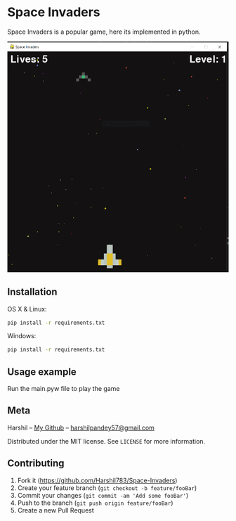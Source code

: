# Space Invaders

Space Invaders is a popular game, here its implemented in python.

![](Space_invaders.png)

## Installation

OS X & Linux:

```bash
pip install -r requirements.txt
```

Windows:

```cmd
pip install -r requirements.txt
```

## Usage example

Run the main.pyw file to play the game
## Meta

Harshil – [My Github](https://github.com/Harshil783/) – harshilpandey57@gmail.com

Distributed under the MIT license. See ``LICENSE`` for more information.


## Contributing

1. Fork it (<https://github.com/Harshil783/Space-Invaders>)
2. Create your feature branch (`git checkout -b feature/fooBar`)
3. Commit your changes (`git commit -am 'Add some fooBar'`)
4. Push to the branch (`git push origin feature/fooBar`)
5. Create a new Pull Request
